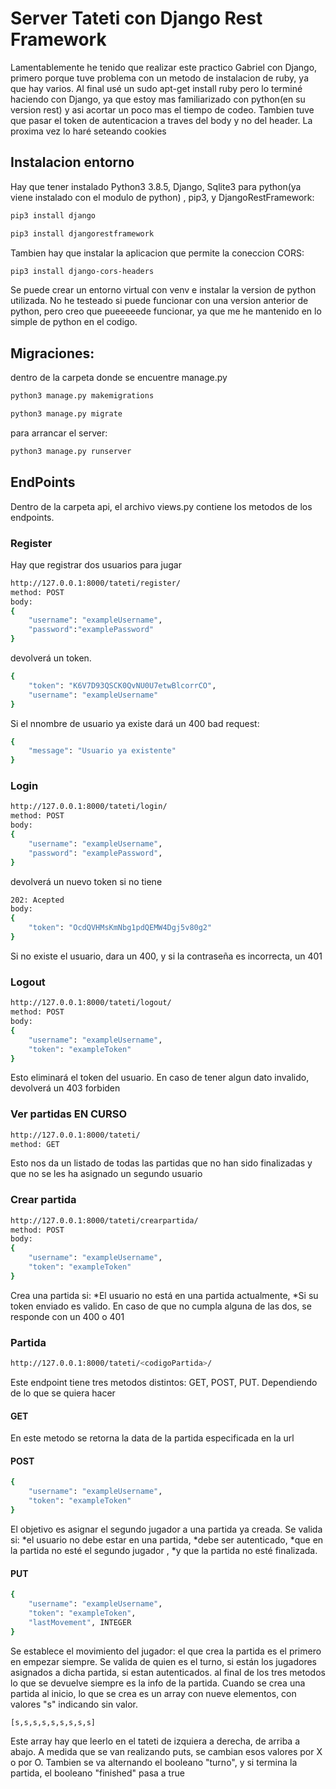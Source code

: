 # Server Tateti con Django Rest Framework

Lamentablemente he tenido que realizar este practico Gabriel con Django, primero porque tuve problema con un metodo de instalacion de ruby, ya que hay varios. Al final usé un sudo apt-get install ruby pero lo terminé haciendo con Django, ya que estoy mas familiarizado con python(en su version rest) y asi acortar un poco mas el tiempo de codeo. 
Tambien tuve que pasar el token de autenticacion a traves del body y no del header. La proxima vez lo haré seteando cookies


## Instalacion entorno

Hay que tener instalado Python3 3.8.5, Django, Sqlite3 para python(ya viene instalado con el modulo de python) , pip3, y DjangoRestFramework: 
```bash 
pip3 install django
```

```bash 
pip3 install djangorestframework
```
Tambien hay que instalar la aplicacion que permite la coneccion CORS:
```bash 
pip3 install django-cors-headers
```

Se puede crear un entorno virtual con venv e instalar la version de python utilizada. No he testeado si puede funcionar con una version anterior de python, pero creo que pueeeeede funcionar, ya que me he mantenido en lo simple de python en el codigo.

## Migraciones:
dentro de la carpeta donde se encuentre manage.py
```bash 
python3 manage.py makemigrations
```
```bash 
python3 manage.py migrate
```
para arrancar el server:
```bash 
python3 manage.py runserver
```

## EndPoints
Dentro de la carpeta api, el archivo views.py contiene los metodos de los endpoints.


### Register
Hay que registrar dos usuarios para jugar

```bash 
http://127.0.0.1:8000/tateti/register/
method: POST
body: 
{
    "username": "exampleUsername", 
    "password":"examplePassword"
}
```
devolverá un token. 

```bash 
{
    "token": "K6V7D93QSCK0QvNU0U7etwBlcorrCO",
    "username": "exampleUsername"
}
```
Si el nnombre de usuario ya existe dará un 400 bad request:
```bash 
{
    "message": "Usuario ya existente"
}
```
### Login
```bash 
http://127.0.0.1:8000/tateti/login/
method: POST
body:
{
    "username": "exampleUsername",
    "password": "examplePassword",
}
```
devolverá un nuevo token si no tiene
```bash 
202: Acepted
body:
{
    "token": "OcdQVHMsKmNbg1pdQEMW4Dgj5v80g2" 
}
```

Si no existe el usuario, dara un 400, y si la contraseña es incorrecta, un 401

### Logout
```bash 
http://127.0.0.1:8000/tateti/logout/
method: POST
body:
{
    "username": "exampleUsername",
    "token": "exampleToken" 
}
```
Esto eliminará el token del usuario. En caso de tener algun dato invalido, devolverá un 403 forbiden

### Ver partidas EN CURSO 
```bash 
http://127.0.0.1:8000/tateti/
method: GET
```
Esto nos da un listado de todas las partidas que no han sido finalizadas y que no se les ha asignado un segundo usuario

### Crear partida  
```bash 
http://127.0.0.1:8000/tateti/crearpartida/
method: POST
body:
{
    "username": "exampleUsername",
    "token": "exampleToken"
}
```
Crea una partida si: *El usuario no está en una partida actualmente, *Si su token enviado es valido. En caso de que no cumpla alguna de las dos, se responde con un 400 o 401

### Partida 
```bash 
http://127.0.0.1:8000/tateti/<codigoPartida>/
```
Este endpoint tiene tres metodos distintos: GET, POST, PUT. Dependiendo de lo que se quiera hacer

#### GET

En este metodo se retorna la data de la partida especificada en la url

#### POST
```bash 
{
    "username": "exampleUsername",
    "token": "exampleToken"
}
```
El objetivo es asignar el segundo jugador a una partida ya creada. Se valida si: *el usuario no debe estar en una partida, *debe ser autenticado, *que en la partida no esté el segundo jugador , *y que la partida no esté finalizada.

#### PUT
```bash 
{
    "username": "exampleUsername",
    "token": "exampleToken",
    "lastMovement", INTEGER
}
```
Se establece el movimiento del jugador: el que crea la partida es el primero en empezar siempre. Se valida de quien es el turno, si están los jugadores asignados a dicha partida, si estan autenticados. al final de los tres metodos lo que se devuelve siempre es la info de la partida.
Cuando se crea una partida al inicio, lo que se crea es un array con nueve elementos, con valores "s" indicando sin valor.
```bash 
[s,s,s,s,s,s,s,s,s]
```
Este array hay que leerlo en el tateti de izquiera a derecha, de arriba a abajo. A medida que se van realizando puts, se cambian esos valores por X o por O. Tambien se va alternando el booleano "turno", y si termina la partida, el booleano "finished" pasa a true

